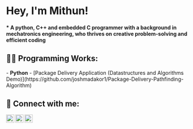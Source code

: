 <h1>Hey, I'm Mithun! </h1>
<h4>* A python, C++ and embedded C programmer with a background in mechatronics engineering, who thrives on creative problem-solving and efficient coding</h4>

<h2>👨‍💻 Programming Works:</h2>
- <b>Python</b>
  - [Package Delivery Application (Datastructures and Algorithms Demo)](https://github.com/joshmadakor1/Package-Delivery-Pathfinding-Algorithm)

<h2> 🤝 Connect with me:</h2>

[<img align="left" alt="MithunLinkedIn" width="22px" src="https://cdn.jsdelivr.net/npm/simple-icons@v3/icons/linkedin.svg" />][linkedin]
[<img align="left" alt="MithunYouTube" width="22px" src="https://cdn.jsdelivr.net/npm/simple-icons@v3/icons/youtube.svg" />][youtube]
[<img align="left" alt="MithunEmail" width="22px" src="https://cdn.jsdelivr.net/npm/simple-icons@v3/icons/gmail.svg" />][email]

[linkedin]: https://www.linkedin.com/in/mithunmanivannan/
[youtube]: https://www.youtube.com/chickentmgaming
[email]: mailto:mithunmanivannan@outlook.com


